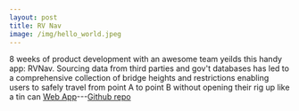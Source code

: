 ```yaml
---
layout: post
title: RV Nav
image: /img/hello_world.jpeg
---
```

8 weeks of product development with an awesome team yeilds this handy app: RVNav. Sourcing data from third parties and gov't databases has led to a comprehensive collection of bridge heights and restrictions enabling users to safely travel from point A to point B without opening their rig up like a tin can [Web App](https://www.rvnav.com/)---[Github repo](https://github.com/Labs17-RVNav)
